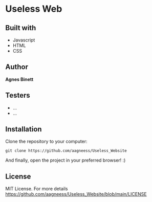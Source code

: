 # Useless Web

## Built with 
* Javascript
* HTML
* CSS

## Author
**Agnes Binett** 

## Testers
* ...
* ...

## Installation
Clone the repository to your computer:
```
git clone https://github.com/aagneess/Useless_Website
```
And finally, open the project in your preferred browser! :)

## License

MIT License. For more details https://github.com/aagneess/Useless_Website/blob/main/LICENSE